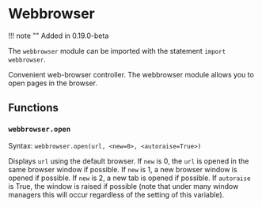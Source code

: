 # Webbrowser
!!! note ""
    Added in 0.19.0-beta

The `webbrowser` module can be imported with the statement `import webbrowser`.

Convenient web-browser controller. The webbrowser module allows you to open pages in the browser.

## Functions
### `webbrowser.open`

Syntax: `webbrowser.open(url, <new=0>, <autoraise=True>)`

Displays `url` using the default browser.
If `new` is 0, the `url` is opened in the same browser window if possible.
If `new` is 1, a new browser window is opened if possible.
If `new` is 2, a new tab is opened if possible.
If `autoraise` is True, the window is raised if possible (note that under many window managers this will occur
regardless of the setting of this variable).
